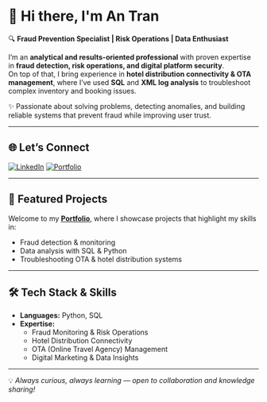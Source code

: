 # 👋 Hi there, I'm An Tran  

🔍 **Fraud Prevention Specialist | Risk Operations | Data Enthusiast**  

I’m an **analytical and results-oriented professional** with proven expertise in **fraud detection, risk operations, and digital platform security**.  
On top of that, I bring experience in **hotel distribution connectivity & OTA management**, where I’ve used **SQL** and **XML log analysis** to troubleshoot complex inventory and booking issues.  

✨ Passionate about solving problems, detecting anomalies, and building reliable systems that prevent fraud while improving user trust.  

---

## 🌐 Let’s Connect  
[![LinkedIn](https://img.shields.io/badge/LinkedIn-An%20Tran-blue?style=flat-square&logo=linkedin)](https://www.linkedin.com/in/an-tran-464458210/)
[![Portfolio](https://img.shields.io/badge/Portfolio-GitHub-black?style=flat-square&logo=github)](https://github.com/htantran/Portfolio)
  

---

## 🚀 Featured Projects  

Welcome to my [**Portfolio**](https://github.com/htantran/Portfolio), where I showcase projects that highlight my skills in:  
- Fraud detection & monitoring  
- Data analysis with SQL & Python  
- Troubleshooting OTA & hotel distribution systems  

---

## 🛠️ Tech Stack & Skills  

- **Languages:** Python, SQL  
- **Expertise:**  
  - Fraud Monitoring & Risk Operations  
  - Hotel Distribution Connectivity  
  - OTA (Online Travel Agency) Management  
  - Digital Marketing & Data Insights  

---

💡 *Always curious, always learning — open to collaboration and knowledge sharing!*  
